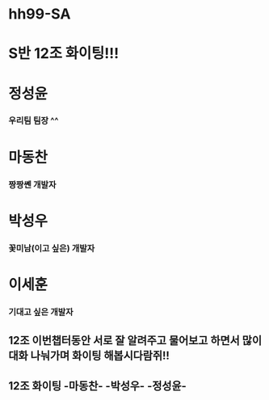 # hh99-SA
# S반 12조 화이팅!!!

# 정성윤
### 우리팀 팀장 ^^

# 마동찬
### 짱짱쏀 개발자

# 박성우
### 꽃미남(이고 싶은) 개발자

# 이세훈
### 기대고 싶은 개발자
## 12조 이번챕터동안 서로 잘 알려주고 물어보고 하면서 많이 대화 나눠가며 화이팅 해봅시다람쥐!!


## 12조 화이팅 -마동찬- -박성우- -정성윤-
